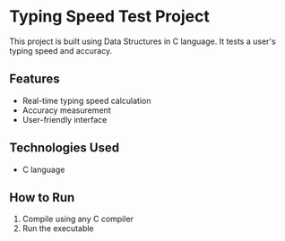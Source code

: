 # Typing Speed Test Project

This project is built using Data Structures in C language. It tests a user's typing speed and accuracy.

## Features
- Real-time typing speed calculation
- Accuracy measurement
- User-friendly interface

## Technologies Used
- C language

## How to Run
1. Compile using any C compiler
2. Run the executable
